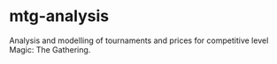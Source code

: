 # mtg-analysis
Analysis and modelling of tournaments and prices for competitive level Magic: The Gathering.
